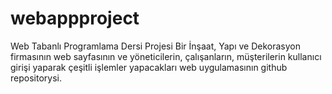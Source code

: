 # webappproject
Web Tabanlı Programlama Dersi Projesi Bir İnşaat, Yapı ve Dekorasyon firmasının web sayfasının ve yöneticilerin, çalışanların, müşterilerin kullanıcı girişi yaparak çeşitli işlemler yapacakları web uygulamasının github repositorysi.

